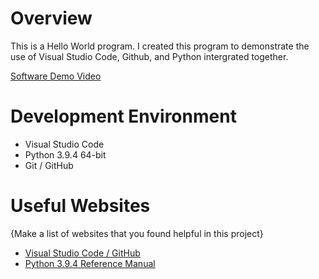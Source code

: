 # Overview

This is a Hello World program. I created this program to demonstrate the use of Visual Studio Code, Github, and Python intergrated together.

[Software Demo Video](https://youtu.be/rbhx07nPw0c)

# Development Environment

* Visual Studio Code
* Python 3.9.4 64-bit
* Git / GitHub

# Useful Websites

{Make a list of websites that you found helpful in this project}
* [Visual Studio Code / GitHub](https://code.visualstudio.com/docs/editor/versioncontrol)
* [Python 3.9.4 Reference  Manual](https://docs.python.org/3/reference/)